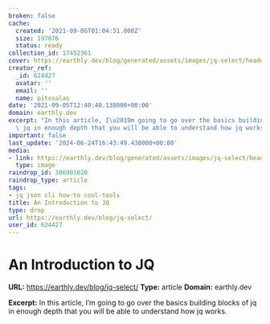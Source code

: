 ```yaml
---
broken: false
cache:
  created: '2021-09-06T01:04:51.000Z'
  size: 197876
  status: ready
collection_id: 17452361
cover: https://earthly.dev/blog/generated/assets/images/jq-select/header-800-9692dfee3.jpg
creator_ref:
  _id: 624427
  avatar: ''
  email: ''
  name: pitosalas
date: '2021-09-05T12:40:40.138000+00:00'
domain: earthly.dev
excerpt: "In this article, I\u2019m going to go over the basics building blocks of\
  \ jq in enough depth that you will be able to understand how jq works."
important: false
last_update: '2024-06-24T16:43:49.430000+00:00'
media:
- link: https://earthly.dev/blog/generated/assets/images/jq-select/header-800-9692dfee3.jpg
  type: image
raindrop_id: 306901020
raindrop_type: article
tags:
- jq json cli how-to cool-tools
title: An Introduction to JQ
type: drop
url: https://earthly.dev/blog/jq-select/
user_id: 624427
---
```


# An Introduction to JQ

**URL:** https://earthly.dev/blog/jq-select/
**Type:** article
**Domain:** earthly.dev

**Excerpt:** In this article, I’m going to go over the basics building blocks of jq in enough depth that you will be able to understand how jq works.
